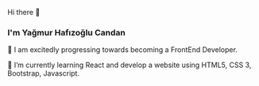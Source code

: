 Hi there 👋
### I'm Yağmur Hafızoğlu Candan

👀 I am excitedly progressing towards becoming a FrontEnd Developer.

🌱 I’m currently learning React and develop a website using HTML5, CSS 3, Bootstrap, Javascript. 
